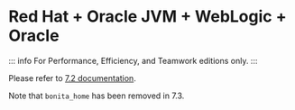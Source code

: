 # Red Hat + Oracle JVM + WebLogic + Oracle

::: info
For Performance, Efficiency, and Teamwork editions only.
:::


Please refer to [7.2 documentation](http://documentation.bonitasoft.com/how-install-red-hat-oracle-jvm-weblogic-oracle-0). 

Note that `bonita_home` has been removed in 7.3.   
